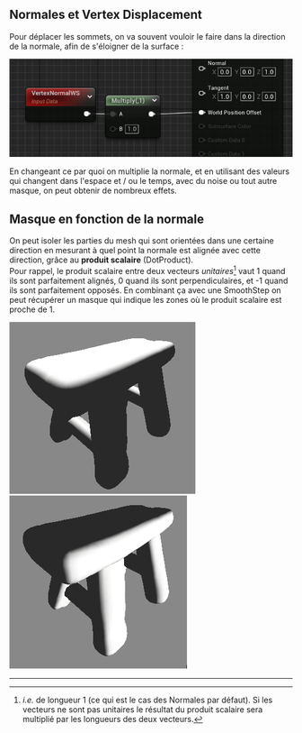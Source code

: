 ## Normales et Vertex Displacement

Pour déplacer les sommets, on va souvent vouloir le faire dans la direction de la normale, afin de s'éloigner de la surface :

![](../img/vertex-offset.png)

En changeant ce par quoi on multiplie la normale, et en utilisant des valeurs qui changent dans l'espace et / ou le temps, avec du noise ou tout autre masque, on peut obtenir de nombreux effets.

## Masque en fonction de la normale

On peut isoler les parties du mesh qui sont orientées dans une certaine direction en mesurant à quel point la normale est alignée avec cette direction, grâce au **produit scalaire** (DotProduct).<br/>
Pour rappel, le produit scalaire entre deux vecteurs *unitaires*[^1] vaut 1 quand ils sont parfaitement alignés, 0 quand ils sont perpendiculaires, et -1 quand ils sont parfaitement opposés. En combinant ça avec une SmoothStep on peut récupérer un masque qui indique les zones où le produit scalaire est proche de 1.

![](../img/normal-mask1.png)
![](../img/normal-mask2.png)

---

[^1]: *i.e.* de longueur 1 (ce qui est le cas des Normales par défaut). Si les vecteurs ne sont pas unitaires le résultat du produit scalaire sera multiplié par les longueurs des deux vecteurs.